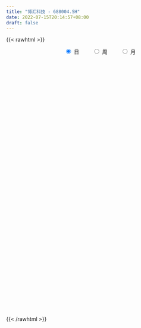 ```yaml
---
title: "博汇科技 - 688004.SH"
date: 2022-07-15T20:14:57+08:00
draft: false
---
```

{{< rawhtml >}}
    <div style="text-align: center">
        <label style="padding: 1rem;"><input style="margin-right: .5rem" type="radio" name="period" value="D" checked onclick="period_change(this)">日</label>
        <label style="padding: 1rem;"><input style="margin-right: .5rem" type="radio" name="period" value="W" onclick="period_change(this)">周</label>
        <label style="padding: 1rem;"><input style="margin-right: .5rem" type="radio" name="period" value="M" onclick="period_change(this)">月</label>
    </div>
    <div id="chart" style="height: 700px;"></div> 
    <script type="text/javascript">
        const D_v = [25879.39,20864.46,15938.75,21494.15,19351.92,20058.2,23127.3,28376.28,20763.14,31962.02,21957.42,22202.31,22298.68,24193.48,18827.13,10727.08,14365.06,12892.06,9253.68,9829.02,12550.63,7298.72,4879.71,8007.12,8020.87,10031.6,10324.77,9490.71,6577.74,23008.67,16195.23,7919.1,9142.93,7410.07,8321.86,5344.07,5330.52,4959.32,5574.92,2788.27,2969.23,3263.61,10385.22,6930.81,4480.41,4386.1,3038.68,2630.17,3626.22,3124.42,2118.63,5079.04,6145.68,5237.84,3185.06,3522.01,4040.32,2938.24,2310.38,10984.5,5586.03,1974.09,2597.22,2655.91,3042.37,1383.38,1526.22,1550.09,1892.91,2088.57,3383.38,2912.85,1498.62,1782.44,1334.69,4883.75,2478.44,2299.22,2530.63,2520.8,1535.78,1532.88,1852.48,1620.53,3748.6,3929.69,2331.8,1742.1,1783.71,1638.43,3849.56,2960.07,2291.37,1527.4,1316.52,1458.28,1967.34,2332.86,1893.58,1864.12,2629.99,1551.24,1563.27,1391.71,1148.48,975.91,1795.66,1422.83,1325.97,993.67,2696.06,3401.59,2318.85,2700.96,3815.03,4829.29,1717.12,3101.89,3701.49,2211.2,1423.51,2260.31,1639.27,4828.54,2184.23,2574.29,1648.86,1895.82,2896.19,2356.84,2089.64,2373.3,3800.24,3477.06,3170.74,1859.84,6038.93,4002.89,6774.51,3282.41,4141.49,3205.05,2461.99,2219.12,2925.31,2045.88,1825.7,2241.17,2201.8,2300.32,2144.71,2689.04,2045.93,2120.35,2769.93,2011.33,1752.68,2570.12,2455.22,3367.49,2540.25,2919.9,2709.92,2729.58,3404.15,3547.14,2219.52,2596.93,2567.22,5463.3,2937.8,2234.95,1302.57,1484.23,3456.02,2140.97,1637.75,2061.04,2082.28,1810.67,1621.05,3066.51,1584.01,1899.35,1475.22,2946.76,1610.22,1501.13,2330.0,2047.86,1628.96,1736.71,1296.93,2037.58,2233.81,1205.6,1172.9,2620.21,5275.86,4439.3,2534.69,2883.14,2586.49,6503.69,13758.63,7435.26,2807.0,3191.46,1667.73,1798.64,1846.47,2048.35,1831.4,1580.36,2101.92,2803.04,2278.83,1450.72,1534.15,1323.46,1723.75,1940.91,5975.27,5272.45,3855.85,3014.32,6695.88,11363.71,34047.35,21280.9,12100.05,9210.45,7339.91,10685.18,10670.75,12066.94,5408.91,8551.26,6924.68,6287.71,5132.68,5413.22,4954.19,4359.13,6435.22,7821.27,5447.65,6943.46,8242.63,5205.98,3937.76,3672.03,3448.61,2930.02,5688.23,4391.43,4378.67,4923.55,3666.84,2767.36,2772.91,2528.46,3249.45,3223.9,3497.6,6600.72,3636.78,2129.85,3668.66,5336.22,25331.52,21865.05,9568.15,5222.13,5106.52,5597.91,4944.0,7128.23,4117.82,3558.97,4921.2,2789.15,2807.33,3718.06,8291.96,6286.38,10315.54,8485.25,5131.51,11983.74,7367.54,5942.17,5857.23,8619.8,9947.28,7570.84,12477.13,6344.71,8441.94,4979.45,6433.56,4561.67,5436.08,4180.95,3518.99,3100.06,5923.33,3653.96,2159.99,3498.09,3341.52,2999.4,2126.81,2092.97,3768.61,3107.08,1810.26,3295.18,2189.57,3112.58,3521.62,2327.72,1165.08,1667.59,5622.04,4253.59,2759.89,2335.26,2631.2,1530.27,2748.95,2643.57,2655.5,3122.33,3085.88,4257.88,2796.07,6179.75,5010.46,4156.27,6182.11,3998.72,3962.56,3815.96,6631.42,4206.01,5197.88,3891.42,9452.17,7691.0,6802.59,5130.39,4920.8,4261.92,2239.93,3324.64,3229.18,3122.36,5427.65,5038.12,4113.77,4816.53,4540.82,3721.98,8432.74,19505.18,12568.75,5997.06,4797.93,3161.95,6310.7,6306.86,15063.95,12691.54,7738.37,14180.26,10207.06,9032.28,4163.45,6096.7,8041.56,19254.83,15005.2,13033.93,9828.49,8653.73,8691.37,10832.65,3901.52,7675.08,4507.04,5603.82,4304.06,5649.27,4225.4,4467.57,3384.32,3436.92,2538.5,6843.69,8582.33,8653.19,4018.75,5576.24,8468.18,5404.69,4695.87,2840.46,3062.78,3183.92,3092.08,3322.97,5884.44,5170.7,3129.17,3891.09,3111.07,4459.63,5031.03,4565.94,2863.62,2871.3,2500.56,2994.62,4466.58,4269.55,1930.2,3819.1,3663.38,3329.57,2206.96,2711.56,3848.51,3725.66,4235.64,5167.77,3821.74,2223.27,3253.49,1937.27,1240.02,2223.92,2411.02,2807.27,3745.81,4883.22,7477.13,3781.24,5131.46,4750.03,3816.73,2795.2,2682.48,3212.45,2083.97,2291.09,2738.98,1852.86,1815.79,2125.03,2948.86,2025.23,1958.58,2054.3,2182.53,1601.65,1809.35,3473.07,8019.04,10871.36,11554.86,5801.07,5399.68,7091.24,3547.95,4306.32,4490.3,2753.3,4531.04,3950.85,4672.14,3164.97,4373.01,2958.17,4108.91,2897.99,5509.12,3701.62,3772.88,3404.15,4185.19,4591.36,2498.37,1757.41,2829.88,2412.83,2945.2,1603.52,2154.34,2482.43]
const D_histogram = [0.0,-0.2508034188,-0.3700322692,-0.5311635649,-0.459374038,-0.4153419102,-0.1558583449,0.0543873438,0.1339197466,0.4627300555,0.5446709787,0.624609866,0.4411327666,-0.2491946024,-1.2810766155,-1.8158946154,-2.2233295674,-2.1530786581,-2.0617202398,-1.9776437779,-2.2407323369,-2.3591795545,-2.1947781468,-1.7699165276,-1.3691582534,-0.8310021487,-0.2917570067,-0.0806517986,0.098970219,0.8650579825,0.9610443296,1.0892890931,0.827134189,0.661440869,0.6559217738,0.7195968193,0.8057089378,0.7916818141,0.6046920702,0.4587538397,0.3898229975,0.3763511141,0.6342518025,0.5424806723,0.4782616908,0.3735996683,0.3043833223,0.328603224,0.2849241106,0.2124528978,0.1463100216,-0.0946128691,-0.3996922604,-0.7797722656,-1.0237008325,-0.9821007308,-0.8329549144,-0.608281639,-0.4845067168,-0.0809126803,0.1937434787,0.3516845347,0.3635720702,0.4356266631,0.3421497654,0.2760384722,0.1705654981,0.1489463147,0.1525991252,0.2953589091,0.5465074878,0.7178019213,0.7665266367,0.7079604858,0.6569933611,0.7530005561,0.7473935558,0.6045732536,0.4227025483,0.1949320431,0.0692272808,0.0024400375,0.0188345249,0.0124348657,-0.1808904529,-0.4572178991,-0.4739278774,-0.4433830157,-0.3257363142,-0.2597525913,-0.0241624689,0.1024985357,0.0742394058,0.0663396686,0.0995434922,0.1335683933,0.1258147309,0.1781486229,0.2037298068,0.237540981,0.2059118118,0.1912523626,0.139698527,0.0616605511,0.0424489554,0.0667625387,0.1175683141,0.1660931817,0.1892062776,0.2158087303,0.1284782099,0.0174179028,-0.1257078679,-0.3060311358,-0.5180258463,-0.5825008817,-0.6142617578,-0.7169031907,-0.630403876,-0.5643840479,-0.4304119254,-0.3792296967,-0.3447430405,-0.4812871134,-0.5227694194,-0.5785221565,-0.5177245424,-0.3705662993,-0.1767867463,0.0473078317,0.2032432045,0.2293243593,0.1032024351,0.0463266764,-0.0631883728,-0.0894071722,-0.2201070923,-0.1492026888,0.0938261375,0.2601158801,0.4736579808,0.5443608156,0.5780235956,0.490938153,0.3431034587,0.2873281383,0.2213233753,0.1876005256,0.1473718096,0.2031175106,0.2071428606,0.1289281595,0.0304148736,-0.0278630166,-0.1152395088,-0.1279429909,-0.0877799182,0.0219041387,0.217226106,0.3680598545,0.4044058624,0.4548726845,0.4543483142,0.5114766716,0.6261071857,0.6448983472,0.662429299,0.6614253247,0.6652180714,0.6849803841,0.5194255847,0.352426065,0.2709678896,0.2116782379,0.0227665414,-0.0282166306,-0.0263880104,-0.0731803073,-0.0603973315,0.0038718868,0.030025214,-0.0227580327,-0.0303009036,-0.0013653921,-0.0168118662,-0.1090058396,-0.1523248159,-0.1477137969,-0.0855246376,-0.0132861049,0.0429874763,0.0906738404,0.0926190195,0.042607084,-0.0100043707,-0.0174301843,-0.0337579348,0.0409941177,0.188604642,0.2256566091,0.2452009863,0.2719720099,0.2827421724,0.377362608,0.0924165307,-0.1783060659,-0.3534015786,-0.4719773275,-0.5095453165,-0.5232027802,-0.5078398019,-0.447131837,-0.3901601229,-0.330607573,-0.2303242453,-0.1602978483,-0.0768035659,-0.0362948024,-0.0139203397,0.0131774848,0.0494433938,0.1111398758,0.2197497449,0.3445497104,0.381548713,0.4066553154,0.4846063232,0.9797760931,1.2149492336,1.1176254976,0.9714451904,0.7988150707,0.5893940206,0.5197103706,0.3058689965,0.1028062172,-0.09776824,-0.1845757015,-0.2467972461,-0.2400067793,-0.2108296934,-0.2190860503,-0.2715708162,-0.2737401226,-0.2500168122,-0.2330744699,-0.1811722772,-0.1792270514,-0.3059283877,-0.2953254401,-0.2840612144,-0.2608383894,-0.2466974373,-0.2269406665,-0.1671682031,-0.0767707438,-0.0866137332,-0.1496376252,-0.2027824539,-0.2554216281,-0.2839806255,-0.2550971472,-0.1822080667,-0.1566185878,-0.16166006,-0.0991138347,-0.1261695068,-0.092170072,-0.0138165916,0.1086828695,0.4206614742,0.5150004097,0.4629787639,0.3789670538,0.3665132573,0.3425685214,0.2901979211,0.2859121372,0.2341186278,0.1553678707,0.0322243077,-0.02365531,-0.0611953915,-0.0851332173,0.0087553354,0.055405283,0.1592199702,0.1890365849,0.1577152196,0.1978462342,0.2138371802,0.1808249404,0.1260749923,0.1241006658,0.1862963788,0.1810048282,0.2494265615,0.2354506347,0.1508801534,0.0618897026,-0.0668286136,-0.1503681562,-0.2500081196,-0.2760888544,-0.3185234726,-0.3286909644,-0.4054202726,-0.4742505612,-0.5021701317,-0.5650190064,-0.5456229024,-0.4610487204,-0.3664464724,-0.318184252,-0.2082362296,-0.1363895696,-0.1123012191,-0.0674613379,-0.0520167502,-0.0435622809,-0.0819526506,-0.0945365235,-0.0881557191,-0.0808707927,-0.2097865477,-0.3357856954,-0.3549453372,-0.2963922015,-0.2853360825,-0.238247221,-0.1602883707,-0.0756366846,0.0070302215,0.0770836038,0.1545283697,0.2424047539,0.3003897042,0.3844163917,0.4258777173,0.462404655,0.4507504396,0.4537913341,0.450171085,0.419841503,0.4040365302,0.3595905214,0.2827488037,0.2062165807,0.2214886552,0.2910819503,0.2468213601,0.1738003228,0.041512187,-0.082154495,-0.1337587542,-0.1454819354,-0.1523221273,-0.1445470062,-0.0989714741,-0.0516504212,0.023119713,0.0364554644,0.0360302289,0.037130871,0.0754216457,0.1865356159,0.1609070717,0.1271289161,0.1139744084,0.0899255018,0.1073289932,0.1170100917,0.2174414276,0.2592265028,0.2684919086,0.2435134277,0.2482418932,0.1667536378,0.1289300616,0.0952746881,0.0102576158,0.0921252566,0.0883819918,0.144569699,0.0716728031,-0.0216760815,-0.125453676,-0.3672496338,-0.4925019865,-0.6429559402,-0.6473290812,-0.5680096073,-0.4499456756,-0.2917012286,-0.209714968,-0.1940237965,-0.1653822492,-0.1310245082,-0.0965009558,-0.1381299792,-0.181596862,-0.118862209,-0.1061756757,-0.0525292505,-0.1182158584,-0.0960792784,-0.0651488189,-0.0263504047,0.0237019683,0.0570704259,0.0417263555,-0.0040787018,-0.0710328789,-0.1724600567,-0.2112884652,-0.2007060398,-0.2358323561,-0.3163744361,-0.2979090922,-0.2425656907,-0.1753906464,-0.0917960775,-0.0135701918,0.0521154933,0.0929773801,0.1267752322,0.133663146,0.0955771152,0.1127675901,0.11685924,0.1122599632,0.1455946319,0.08001088,0.0329019995,-0.0532013156,-0.0640223331,-0.1067167693,-0.1024516643,-0.1319227916,-0.1277248709,-0.1074582074,-0.097720936,-0.1369906597,-0.17525008,-0.3457646566,-0.5313734054,-0.6178608384,-0.6662732091,-0.5846561783,-0.4723484356,-0.3475296589,-0.2155149115,-0.0822282151,0.0105944818,0.0910340074,0.1688603929,0.2399460816,0.2540320926,0.2865957749,0.3162552957,0.3552206429,0.3812120383,0.3036664515,0.2769179291,0.2776736591,0.2809561447,0.2524629139,0.2726182516,0.3534964731,0.4699418684,0.5676813647,0.5624013465,0.5055855394,0.3723454269,0.2968956123,0.2526498594,0.1914152049,0.1440039894,0.1450666194,0.1154985951,0.0948220489,0.0639936964,0.0161472509,0.0092451824,0.014945293,0.0128950934,0.0430794788,0.0215879453,0.0032459038,-0.037056864,-0.0193657383,-0.0657639787,-0.0986958994,-0.1033671523,-0.080272047,-0.0759009689,-0.1145925489,-0.1179969087,-0.0924547551,-0.0913792079]
const D_fast = [0.0,-0.3135042735,-0.5252411912,-0.8191633781,-0.8622173607,-0.9220207105,-0.7015017314,-0.4776592067,-0.3646468674,0.0798459554,0.2979546234,0.5340459772,0.4608520695,-0.2917739502,-1.6439251172,-2.6327167709,-3.5959841147,-4.06400287,-4.4880745116,-4.8984089942,-5.7216806374,-6.4299227437,-6.8142158727,-6.8318333854,-6.7733646745,-6.4429591069,-5.9766532166,-5.7857109582,-5.5813463858,-4.5989941268,-4.2627466972,-3.8621796605,-3.9175510173,-3.9178841201,-3.7594227718,-3.5158485215,-3.2283091685,-3.0444158387,-3.0802325651,-3.1114823357,-3.0829574285,-3.0023415334,-2.5858778944,-2.5420288565,-2.4866824153,-2.4979445207,-2.4910650362,-2.3846943285,-2.3571424142,-2.3765004025,-2.4060657734,-2.6706418814,-3.0756443377,-3.6506674093,-4.1505211844,-4.3544462653,-4.4135391776,-4.3409363119,-4.3382880689,-3.9549222025,-3.6318301738,-3.3859679841,-3.2831874311,-3.1022261724,-3.1101656288,-3.1072673039,-3.1700989035,-3.1544815082,-3.1126789164,-2.8960794052,-2.5083039546,-2.1575590407,-1.9172026662,-1.7987786956,-1.68549748,-1.4012401461,-1.2199987574,-1.2116757462,-1.2878708145,-1.4669083088,-1.575306251,-1.6414834848,-1.6203803663,-1.6236713091,-1.8622192408,-2.2528511618,-2.3880431094,-2.4683440016,-2.4321313787,-2.4310858037,-2.2015362984,-2.0492506599,-2.0589499384,-2.0502647584,-1.9921750618,-1.9247580623,-1.9010580421,-1.8041869944,-1.7276733588,-1.6344769393,-1.6146281556,-1.5814745141,-1.5981037179,-1.660726556,-1.6693259129,-1.6283216949,-1.5481238409,-1.458075678,-1.3876610127,-1.3071063773,-1.3623173453,-1.4690231767,-1.6435759144,-1.9004069663,-2.2419081383,-2.4520083941,-2.6373347096,-2.9192019402,-2.9903035945,-3.0653797784,-3.0390106372,-3.0826358328,-3.1343349366,-3.3912007879,-3.5633754487,-3.7637587249,-3.8323922464,-3.7778755781,-3.6282927118,-3.3923711759,-3.1856250019,-3.1022127573,-3.2025340727,-3.2478281622,-3.3731403047,-3.4217108971,-3.6074375903,-3.5738338589,-3.3073484984,-3.0760297857,-2.7440731898,-2.5372801511,-2.3591114722,-2.3234623766,-2.3855212062,-2.369464492,-2.3801384112,-2.3669611295,-2.3703468931,-2.2638218145,-2.2080107493,-2.2539934106,-2.344902978,-2.4101466223,-2.5263329918,-2.5710222216,-2.5528041284,-2.4376440369,-2.188015543,-1.9451668309,-1.8077193575,-1.6435343643,-1.530471656,-1.3454741307,-1.0743168202,-0.8943010718,-0.7111627953,-0.5468104384,-0.3767131738,-0.1857057651,-0.2214041683,-0.3002971718,-0.3140133749,-0.320383467,-0.5036035282,-0.5616408578,-0.5664092402,-0.631496614,-0.6338129711,-0.5685757811,-0.5349161504,-0.5933889053,-0.608507002,-0.5799128385,-0.5995622792,-0.7190077124,-0.8004078928,-0.832725323,-0.7919173231,-0.7230003166,-0.6559798663,-0.5856250422,-0.5605251082,-0.5998852727,-0.6549978201,-0.6667811798,-0.6915484139,-0.606547832,-0.4117861472,-0.3183200279,-0.2374754041,-0.142711378,-0.0612556724,0.1277054152,-0.1341365294,-0.4494356424,-0.7128815499,-0.9494516306,-1.1144059488,-1.2588641075,-1.3704610796,-1.421536074,-1.4621043906,-1.485203734,-1.4425014676,-1.4125495327,-1.3482561418,-1.3168210789,-1.2979267011,-1.2675345054,-1.218907748,-1.129426297,-0.9658789916,-0.7549415986,-0.6225554178,-0.4957849864,-0.2966823979,0.4434313953,0.9823418442,1.1644244826,1.261105473,1.288179121,1.2261065761,1.2863505186,1.1489763936,0.9716151687,0.7465986516,0.6136472646,0.4897264085,0.4365151805,0.412984843,0.3499569736,0.2295795036,0.1589751666,0.1201942739,0.0788679987,0.0854771222,0.042615585,-0.1605678482,-0.2237962605,-0.2835473385,-0.3255341108,-0.373067518,-0.4100459138,-0.3920655012,-0.3208607278,-0.3523571506,-0.4527904488,-0.556630891,-0.6731254723,-0.7726796261,-0.8075704346,-0.7802333707,-0.7937985387,-0.839255026,-0.8014872594,-0.8600853082,-0.8491283913,-0.7742290589,-0.6245588803,-0.2074149071,0.0156741308,0.079397176,0.0901272294,0.1693017472,0.2309991416,0.2511780216,0.318370272,0.3251064196,0.2851976301,0.170110144,0.1083166988,0.0554777695,0.0102566394,0.1063340259,0.1668352942,0.3104549741,0.3875307349,0.3956381745,0.4852307476,0.5546809888,0.5668749841,0.543643784,0.572694624,0.6814644317,0.7214240881,0.8522024618,0.8970891937,0.8502387507,0.7767207256,0.631295256,0.5101636744,0.3480216811,0.2529187327,0.1308532463,0.0385130133,-0.139571363,-0.3269642919,-0.4804263953,-0.6845300216,-0.8015396432,-0.8322276413,-0.8292370115,-0.8605208541,-0.8026318891,-0.7648826215,-0.7688695757,-0.740895029,-0.7384546288,-0.7408907298,-0.7997692621,-0.8359872659,-0.8516453912,-0.864578163,-1.045940555,-1.2558861264,-1.3637821026,-1.3793270173,-1.4396049189,-1.4520778626,-1.4141911051,-1.3484485901,-1.2640241286,-1.1746998453,-1.058622987,-0.9101454144,-0.7770630379,-0.5969322526,-0.4490014976,-0.2968733962,-0.1958400016,-0.0793512737,0.0295712485,0.1042020422,0.189406202,0.2348578235,0.2287033068,0.2037252289,0.2743694673,0.4167332499,0.4341779997,0.4046070431,0.2826969541,0.1384916484,0.0534477006,0.0053540356,-0.0395666882,-0.0679283186,-0.047095655,-0.0126872074,0.067862855,0.0903124725,0.0988947942,0.1092781541,0.1664243402,0.3241722144,0.3387704381,0.3367745116,0.352113606,0.3505460748,0.3947818145,0.433715436,0.5885071288,0.6950988296,0.7714872126,0.8073870885,0.8741760274,0.8343761814,0.8287851206,0.8189484191,0.7364957508,0.8413947058,0.8597469389,0.9520770709,0.8970983758,0.7983304708,0.6631894572,0.329581091,0.0812032417,-0.2299896971,-0.3961951084,-0.4588780363,-0.4533005235,-0.3679813836,-0.338423865,-0.3712386427,-0.3839426577,-0.3823410437,-0.3719427303,-0.4481042485,-0.5369703468,-0.5039512461,-0.5178086316,-0.4772945191,-0.5725350916,-0.5744183312,-0.5597750764,-0.5275642633,-0.4715863982,-0.4239503342,-0.4288628158,-0.4756875485,-0.5603999453,-0.7049421372,-0.7965926621,-0.8361867467,-0.930271152,-1.089906841,-1.1459187702,-1.1512167913,-1.1278894086,-1.0672438591,-0.9924105213,-0.913695963,-0.8495897311,-0.784098071,-0.7437943707,-0.7579861226,-0.7126037502,-0.6792972904,-0.6558315763,-0.5860982497,-0.6316792815,-0.6705626622,-0.7699663062,-0.796792907,-0.8661665354,-0.8875143465,-0.9499661717,-0.9776994687,-0.9842973571,-0.9989903196,-1.0725077083,-1.1545796486,-1.4115353894,-1.7299874895,-1.9709401322,-2.1859208051,-2.2504678189,-2.256247185,-2.2183108231,-2.1401748036,-2.027445161,-1.9319738437,-1.8287758162,-1.7087343324,-1.5776621234,-1.5000680893,-1.3958554632,-1.2871321184,-1.1593616105,-1.0380672056,-1.0396961795,-0.9972152196,-0.9270410748,-0.853519553,-0.8188970554,-0.7305871548,-0.561334815,-0.3274039526,-0.0877441151,0.0475762033,0.117156781,0.0770030253,0.0757771138,0.0946938257,0.0813129724,0.0699027543,0.1072320392,0.1065386636,0.1095676297,0.0947377013,0.0509280685,0.0463372956,0.0557737294,0.0569473032,0.0979015583,0.0818070111,0.0642764456,0.0147094617,0.0275591529,-0.0352800822,-0.0928859778,-0.1233990187,-0.1203719252,-0.1349760892,-0.2023158065,-0.2352193935,-0.2327909286,-0.2545601835]
const D_slow = [0.0,-0.0627008547,-0.155208922,-0.2879998132,-0.4028433227,-0.5066788003,-0.5456433865,-0.5320465506,-0.4985666139,-0.3828841,-0.2467163554,-0.0905638889,0.0197193028,-0.0425793478,-0.3628485017,-0.8168221555,-1.3726545474,-1.9109242119,-2.4263542718,-2.9207652163,-3.4809483005,-4.0707431892,-4.6194377259,-5.0619168578,-5.4042064211,-5.6119569583,-5.6848962099,-5.7050591596,-5.6803166048,-5.4640521092,-5.2237910268,-4.9514687536,-4.7446852063,-4.5793249891,-4.4153445456,-4.2354453408,-4.0340181063,-3.8360976528,-3.6849246353,-3.5702361754,-3.472780426,-3.3786926475,-3.2201296968,-3.0845095288,-2.9649441061,-2.871544189,-2.7954483584,-2.7132975525,-2.6420665248,-2.5889533003,-2.5523757949,-2.5760290122,-2.6759520773,-2.8708951437,-3.1268203518,-3.3723455345,-3.5805842632,-3.7326546729,-3.8537813521,-3.8740095222,-3.8255736525,-3.7376525188,-3.6467595013,-3.5378528355,-3.4523153942,-3.3833057761,-3.3406644016,-3.3034278229,-3.2652780416,-3.1914383143,-3.0548114424,-2.8753609621,-2.6837293029,-2.5067391814,-2.3424908411,-2.1542407021,-1.9673923132,-1.8162489998,-1.7105733627,-1.6618403519,-1.6445335317,-1.6439235224,-1.6392148911,-1.6361061747,-1.6813287879,-1.7956332627,-1.9141152321,-2.024960986,-2.1063950645,-2.1713332123,-2.1773738296,-2.1517491956,-2.1331893442,-2.116604427,-2.091718554,-2.0583264557,-2.0268727729,-1.9823356172,-1.9314031655,-1.8720179203,-1.8205399673,-1.7727268767,-1.7378022449,-1.7223871072,-1.7117748683,-1.6950842336,-1.6656921551,-1.6241688597,-1.5768672903,-1.5229151077,-1.4907955552,-1.4864410795,-1.5178680465,-1.5943758305,-1.723882292,-1.8695075124,-2.0230729519,-2.2022987495,-2.3598997185,-2.5009957305,-2.6085987119,-2.703406136,-2.7895918961,-2.9099136745,-3.0406060293,-3.1852365685,-3.3146677041,-3.4073092789,-3.4515059654,-3.4396790075,-3.3888682064,-3.3315371166,-3.3057365078,-3.2941548387,-3.3099519319,-3.3323037249,-3.387330498,-3.4246311702,-3.4011746358,-3.3361456658,-3.2177311706,-3.0816409667,-2.9371350678,-2.8144005296,-2.7286246649,-2.6567926303,-2.6014617865,-2.5545616551,-2.5177187027,-2.4669393251,-2.4151536099,-2.38292157,-2.3753178516,-2.3822836058,-2.411093483,-2.4430792307,-2.4650242103,-2.4595481756,-2.4052416491,-2.3132266854,-2.2121252198,-2.0984070487,-1.9848199702,-1.8569508023,-1.7004240059,-1.5391994191,-1.3735920943,-1.2082357631,-1.0419312453,-0.8706861492,-0.7408297531,-0.6527232368,-0.5849812644,-0.5320617049,-0.5263700696,-0.5334242272,-0.5400212298,-0.5583163067,-0.5734156395,-0.5724476678,-0.5649413644,-0.5706308725,-0.5782060984,-0.5785474464,-0.582750413,-0.6100018729,-0.6480830769,-0.6850115261,-0.7063926855,-0.7097142117,-0.6989673426,-0.6762988825,-0.6531441277,-0.6424923567,-0.6449934493,-0.6493509954,-0.6577904791,-0.6475419497,-0.6003907892,-0.5439766369,-0.4826763904,-0.4146833879,-0.3439978448,-0.2496571928,-0.2265530601,-0.2711295766,-0.3594799712,-0.4774743031,-0.6048606323,-0.7356613273,-0.8626212778,-0.974404237,-1.0719442677,-1.154596161,-1.2121772223,-1.2522516844,-1.2714525759,-1.2805262765,-1.2840063614,-1.2807119902,-1.2683511417,-1.2405661728,-1.1856287366,-1.099491309,-1.0041041307,-0.9024403019,-0.7812887211,-0.5363446978,-0.2326073894,0.046798985,0.2896602826,0.4893640503,0.6367125554,0.7666401481,0.8431073972,0.8688089515,0.8443668915,0.7982229661,0.7365236546,0.6765219598,0.6238145364,0.5690430239,0.5011503198,0.4327152892,0.3702110861,0.3119424686,0.2666493993,0.2218426365,0.1453605396,0.0715291795,0.0005138759,-0.0646957214,-0.1263700807,-0.1831052473,-0.2248972981,-0.244089984,-0.2657434174,-0.3031528237,-0.3538484371,-0.4177038442,-0.4886990005,-0.5524732873,-0.598025304,-0.637179951,-0.677594966,-0.7023734247,-0.7339158014,-0.7569583194,-0.7604124673,-0.7332417499,-0.6280763813,-0.4993262789,-0.3835815879,-0.2888398245,-0.1972115101,-0.1115693798,-0.0390198995,0.0324581348,0.0909877918,0.1298297594,0.1378858363,0.1319720088,0.116673161,0.0953898566,0.0975786905,0.1114300112,0.1512350038,0.19849415,0.2379229549,0.2873845135,0.3408438085,0.3860500436,0.4175687917,0.4485939582,0.4951680529,0.5404192599,0.6027759003,0.661638559,0.6993585973,0.714831023,0.6981238696,0.6605318305,0.5980298006,0.5290075871,0.4493767189,0.3672039778,0.2658489096,0.1472862693,0.0217437364,-0.1195110152,-0.2559167408,-0.3711789209,-0.462790539,-0.542336602,-0.5943956594,-0.6284930518,-0.6565683566,-0.6734336911,-0.6864378786,-0.6973284489,-0.7178166115,-0.7414507424,-0.7634896722,-0.7837073703,-0.8361540073,-0.9201004311,-1.0088367654,-1.0829348158,-1.1542688364,-1.2138306416,-1.2539027343,-1.2728119055,-1.2710543501,-1.2517834491,-1.2131513567,-1.1525501683,-1.0774527422,-0.9813486443,-0.8748792149,-0.7592780512,-0.6465904413,-0.5331426078,-0.4205998365,-0.3156394608,-0.2146303282,-0.1247326979,-0.0540454969,-0.0024913518,0.052880812,0.1256512996,0.1873566396,0.2308067203,0.2411847671,0.2206461433,0.1872064548,0.1508359709,0.1127554391,0.0766186876,0.0518758191,0.0389632138,0.044743142,0.0538570081,0.0628645653,0.0721472831,0.0910026945,0.1376365985,0.1778633664,0.2096455954,0.2381391976,0.260620573,0.2874528213,0.3167053442,0.3710657011,0.4358723268,0.502995304,0.5638736609,0.6259341342,0.6676225436,0.699855059,0.7236737311,0.726238135,0.7492694492,0.7713649471,0.8075073719,0.8254255726,0.8200065523,0.7886431333,0.6968307248,0.5737052282,0.4129662431,0.2511339728,0.109131571,-0.0033548479,-0.076280155,-0.128708897,-0.1772148462,-0.2185604085,-0.2513165355,-0.2754417745,-0.3099742693,-0.3553734848,-0.385089037,-0.4116329559,-0.4247652686,-0.4543192332,-0.4783390528,-0.4946262575,-0.5012138587,-0.4952883666,-0.4810207601,-0.4705891712,-0.4716088467,-0.4893670664,-0.5324820806,-0.5853041969,-0.6354807068,-0.6944387959,-0.7735324049,-0.848009678,-0.9086511006,-0.9524987622,-0.9754477816,-0.9788403295,-0.9658114562,-0.9425671112,-0.9108733031,-0.8774575166,-0.8535632378,-0.8253713403,-0.7961565303,-0.7680915395,-0.7316928816,-0.7116901615,-0.7034646617,-0.7167649906,-0.7327705739,-0.7594497662,-0.7850626822,-0.8180433801,-0.8499745979,-0.8768391497,-0.9012693837,-0.9355170486,-0.9793295686,-1.0657707328,-1.1986140841,-1.3530792937,-1.519647596,-1.6658116406,-1.7838987495,-1.8707811642,-1.9246598921,-1.9452169458,-1.9425683254,-1.9198098236,-1.8775947253,-1.817608205,-1.7541001818,-1.6824512381,-1.6033874142,-1.5145822534,-1.4192792439,-1.343362631,-1.2741331487,-1.2047147339,-1.1344756977,-1.0713599693,-1.0032054064,-0.9148312881,-0.797345821,-0.6554254798,-0.5148251432,-0.3884287584,-0.2953424016,-0.2211184986,-0.1579560337,-0.1101022325,-0.0741012351,-0.0378345803,-0.0089599315,0.0147455807,0.0307440049,0.0347808176,0.0370921132,0.0408284364,0.0440522098,0.0548220795,0.0602190658,0.0610305418,0.0517663258,0.0469248912,0.0304838965,0.0058099217,-0.0200318664,-0.0400998782,-0.0590751204,-0.0877232576,-0.1172224848,-0.1403361736,-0.1631809755]
const D_data = [['2020-06-24', 106.49, 103.5, 102.88, 107.78],['2020-06-29', 101.8, 99.57, 99.36, 104.52],['2020-06-30', 100.8, 99.95, 99.13, 101.95],['2020-07-01', 100.3, 98.27, 96.5, 101.8],['2020-07-02', 98.9, 100.5, 96.62, 100.5],['2020-07-03', 99.49, 100.05, 99.0, 102.34],['2020-07-06', 99.5, 103.27, 99.44, 104.95],['2020-07-07', 105.97, 103.81, 102.61, 107.66],['2020-07-08', 103.42, 102.96, 101.21, 103.69],['2020-07-09', 102.73, 107.37, 102.73, 109.66],['2020-07-10', 107.65, 105.75, 104.75, 109.38],['2020-07-13', 105.53, 106.61, 104.87, 107.38],['2020-07-14', 105.95, 103.45, 101.3, 107.47],['2020-07-15', 103.08, 94.8, 94.8, 104.47],['2020-07-16', 95.79, 85.2, 85.02, 95.79],['2020-07-17', 86.5, 85.85, 83.6, 87.84],['2020-07-20', 85.03, 83.11, 80.98, 87.22],['2020-07-21', 83.19, 86.19, 82.51, 86.58],['2020-07-22', 84.27, 84.89, 84.12, 86.47],['2020-07-23', 84.3, 83.27, 81.1, 86.0],['2020-07-24', 82.0, 76.28, 76.16, 83.68],['2020-07-27', 76.66, 74.67, 74.03, 78.28],['2020-07-28', 75.16, 75.89, 74.96, 75.97],['2020-07-29', 75.6, 78.47, 74.9, 78.72],['2020-07-30', 78.74, 78.4, 77.69, 79.65],['2020-07-31', 78.06, 81.0, 77.61, 81.54],['2020-08-03', 81.36, 82.68, 80.94, 83.76],['2020-08-04', 82.34, 79.64, 79.33, 83.54],['2020-08-05', 80.77, 79.5, 78.18, 80.88],['2020-08-06', 80.0, 89.01, 77.49, 90.99],['2020-08-07', 87.0, 82.92, 82.28, 87.45],['2020-08-10', 83.78, 84.03, 82.02, 85.7],['2020-08-11', 83.9, 78.85, 78.58, 83.9],['2020-08-12', 78.49, 78.83, 75.76, 79.2],['2020-08-13', 78.9, 80.26, 78.9, 83.3],['2020-08-14', 80.02, 81.22, 79.81, 82.5],['2020-08-17', 81.11, 81.93, 80.05, 82.19],['2020-08-18', 82.48, 80.95, 80.5, 82.48],['2020-08-19', 80.97, 78.26, 78.1, 80.97],['2020-08-20', 77.98, 77.78, 77.0, 78.53],['2020-08-21', 77.81, 78.0, 77.1, 79.44],['2020-08-24', 78.0, 78.29, 76.14, 78.68],['2020-08-25', 78.67, 82.29, 78.29, 82.66],['2020-08-26', 81.2, 78.38, 77.1, 81.59],['2020-08-27', 76.5, 78.28, 76.5, 79.35],['2020-08-28', 77.8, 77.24, 76.15, 78.48],['2020-08-31', 78.71, 77.08, 77.0, 78.78],['2020-09-01', 77.18, 77.99, 76.55, 78.99],['2020-09-02', 77.8, 76.95, 76.82, 78.68],['2020-09-03', 76.58, 76.1, 76.0, 77.5],['2020-09-04', 76.1, 75.58, 75.19, 76.1],['2020-09-07', 76.0, 72.21, 71.0, 76.11],['2020-09-08', 72.42, 69.35, 68.03, 72.53],['2020-09-09', 68.98, 65.68, 65.13, 68.98],['2020-09-10', 66.5, 64.54, 63.52, 66.8],['2020-09-11', 63.64, 66.3, 62.76, 66.69],['2020-09-14', 66.3, 66.94, 66.3, 69.26],['2020-09-15', 67.0, 67.8, 66.51, 68.35],['2020-09-16', 67.8, 66.5, 66.2, 67.91],['2020-09-17', 66.57, 70.66, 65.83, 72.82],['2020-09-18', 70.84, 70.38, 69.78, 72.55],['2020-09-21', 70.69, 69.77, 69.31, 70.95],['2020-09-22', 69.03, 68.16, 68.01, 69.61],['2020-09-23', 68.18, 68.95, 68.18, 69.89],['2020-09-24', 68.53, 66.63, 66.3, 68.88],['2020-09-25', 67.98, 66.3, 65.6, 67.98],['2020-09-28', 65.8, 65.04, 64.21, 67.3],['2020-09-29', 65.08, 65.4, 64.97, 66.48],['2020-09-30', 66.09, 65.32, 65.15, 66.46],['2020-10-09', 65.52, 67.18, 65.52, 67.33],['2020-10-12', 67.3, 69.5, 67.3, 69.58],['2020-10-13', 69.49, 69.73, 69.1, 70.49],['2020-10-14', 68.54, 68.99, 68.54, 70.36],['2020-10-15', 69.49, 67.84, 67.7, 69.49],['2020-10-16', 67.62, 67.84, 67.6, 68.23],['2020-10-19', 68.49, 70.05, 68.21, 70.98],['2020-10-20', 69.1, 69.33, 68.23, 69.33],['2020-10-21', 69.34, 67.48, 66.71, 69.84],['2020-10-22', 67.5, 66.27, 65.5, 68.2],['2020-10-23', 65.89, 64.59, 64.27, 66.78],['2020-10-26', 64.3, 64.78, 63.9, 65.34],['2020-10-27', 64.79, 64.79, 64.41, 65.29],['2020-10-28', 64.72, 65.47, 64.38, 65.55],['2020-10-29', 64.63, 64.99, 64.63, 65.39],['2020-10-30', 65.3, 61.8, 61.8, 65.3],['2020-11-02', 61.93, 58.98, 58.3, 62.01],['2020-11-03', 59.16, 60.8, 59.02, 61.95],['2020-11-04', 61.5, 60.78, 59.88, 61.88],['2020-11-05', 62.2, 61.67, 60.81, 62.2],['2020-11-06', 61.67, 60.98, 60.55, 61.93],['2020-11-09', 61.8, 63.5, 61.41, 64.09],['2020-11-10', 64.39, 62.84, 62.39, 64.7],['2020-11-11', 62.38, 60.93, 60.87, 62.83],['2020-11-12', 61.25, 60.84, 60.29, 61.5],['2020-11-13', 60.77, 61.19, 60.31, 61.22],['2020-11-16', 61.48, 61.18, 60.73, 61.97],['2020-11-17', 61.03, 60.54, 59.5, 61.03],['2020-11-18', 60.48, 61.25, 60.1, 61.5],['2020-11-19', 61.25, 61.0, 60.6, 61.36],['2020-11-20', 61.0, 61.17, 60.69, 61.48],['2020-11-23', 60.02, 60.27, 59.81, 61.05],['2020-11-24', 60.27, 60.26, 60.16, 60.9],['2020-11-25', 60.79, 59.5, 59.5, 60.79],['2020-11-26', 59.55, 58.65, 58.48, 59.79],['2020-11-27', 58.35, 58.92, 58.35, 58.95],['2020-11-30', 58.92, 59.28, 58.92, 59.72],['2020-12-01', 59.11, 59.65, 58.0, 59.97],['2020-12-02', 59.25, 59.77, 59.25, 59.91],['2020-12-03', 59.11, 59.56, 59.11, 60.0],['2020-12-04', 59.56, 59.68, 59.41, 59.97],['2020-12-07', 59.3, 58.01, 57.99, 59.3],['2020-12-08', 58.1, 57.02, 56.33, 58.56],['2020-12-09', 57.49, 55.67, 55.38, 57.49],['2020-12-10', 55.39, 53.93, 53.61, 55.4],['2020-12-11', 54.96, 51.9, 51.4, 54.96],['2020-12-14', 52.0, 52.3, 50.18, 52.87],['2020-12-15', 52.39, 51.69, 51.02, 52.39],['2020-12-16', 51.6, 49.6, 49.19, 51.98],['2020-12-17', 49.82, 51.06, 48.85, 51.95],['2020-12-18', 51.0, 50.39, 50.0, 51.8],['2020-12-21', 50.39, 51.02, 50.03, 51.1],['2020-12-22', 50.94, 49.78, 49.3, 50.94],['2020-12-23', 49.1, 49.12, 48.81, 50.08],['2020-12-24', 49.27, 45.96, 45.48, 49.27],['2020-12-25', 45.91, 45.84, 45.1, 46.3],['2020-12-28', 45.79, 44.51, 44.44, 45.79],['2020-12-29', 44.55, 45.08, 44.47, 45.92],['2020-12-30', 45.68, 45.89, 44.51, 46.2],['2020-12-31', 46.1, 46.69, 45.15, 47.75],['2021-01-04', 47.02, 47.66, 46.25, 47.97],['2021-01-05', 47.58, 47.45, 47.02, 48.3],['2021-01-06', 47.33, 46.01, 45.7, 47.79],['2021-01-07', 45.8, 43.49, 42.5, 45.98],['2021-01-08', 43.09, 43.45, 42.14, 44.35],['2021-01-11', 43.75, 41.86, 41.82, 43.78],['2021-01-12', 42.28, 42.0, 41.6, 42.7],['2021-01-13', 42.19, 39.66, 39.55, 42.19],['2021-01-14', 39.65, 41.39, 39.18, 41.81],['2021-01-15', 41.05, 43.89, 41.05, 44.4],['2021-01-18', 43.56, 43.7, 43.2, 43.98],['2021-01-19', 43.26, 45.15, 43.26, 45.49],['2021-01-20', 44.99, 44.09, 43.6, 45.33],['2021-01-21', 43.59, 43.93, 43.11, 44.0],['2021-01-22', 44.48, 42.29, 42.11, 44.48],['2021-01-25', 42.01, 40.83, 40.57, 42.87],['2021-01-26', 40.26, 41.3, 40.22, 42.18],['2021-01-27', 41.8, 40.67, 40.06, 42.48],['2021-01-28', 40.7, 40.6, 40.02, 41.59],['2021-01-29', 40.6, 40.09, 39.72, 41.58],['2021-02-01', 40.0, 41.12, 39.99, 41.2],['2021-02-02', 41.17, 40.45, 40.16, 41.55],['2021-02-03', 40.22, 39.01, 38.8, 40.27],['2021-02-04', 38.0, 38.0, 37.1, 39.14],['2021-02-05', 38.41, 37.74, 37.31, 39.46],['2021-02-08', 37.05, 36.58, 36.0, 37.67],['2021-02-09', 36.03, 36.8, 36.03, 37.75],['2021-02-10', 36.39, 37.1, 36.21, 37.88],['2021-02-18', 37.89, 38.0, 37.47, 38.59],['2021-02-19', 38.09, 39.65, 37.99, 39.66],['2021-02-22', 39.69, 39.93, 39.65, 41.0],['2021-02-23', 40.11, 38.99, 38.96, 40.58],['2021-02-24', 38.9, 39.44, 38.9, 40.25],['2021-02-25', 39.44, 39.01, 38.79, 39.86],['2021-02-26', 38.36, 40.0, 38.36, 40.0],['2021-03-01', 40.0, 41.39, 39.9, 41.55],['2021-03-02', 41.36, 40.83, 40.45, 41.79],['2021-03-03', 40.63, 41.23, 40.38, 41.38],['2021-03-04', 40.97, 41.39, 40.66, 41.76],['2021-03-05', 41.33, 41.83, 40.98, 42.13],['2021-03-08', 42.3, 42.5, 42.29, 44.1],['2021-03-09', 42.5, 40.15, 40.05, 42.56],['2021-03-10', 40.18, 39.48, 39.25, 40.67],['2021-03-11', 40.0, 40.04, 39.42, 40.49],['2021-03-12', 40.98, 40.05, 39.4, 40.98],['2021-03-15', 39.66, 37.77, 37.5, 39.75],['2021-03-16', 38.18, 38.77, 38.0, 39.1],['2021-03-17', 38.77, 39.2, 38.62, 39.67],['2021-03-18', 39.07, 38.35, 38.3, 39.15],['2021-03-19', 38.27, 38.87, 37.98, 39.54],['2021-03-22', 39.36, 39.62, 38.9, 39.85],['2021-03-23', 39.68, 39.32, 39.11, 40.22],['2021-03-24', 39.22, 38.18, 38.18, 39.48],['2021-03-25', 38.47, 38.48, 37.8, 38.67],['2021-03-26', 38.42, 38.9, 38.15, 38.9],['2021-03-29', 38.69, 38.29, 38.25, 39.22],['2021-03-30', 38.35, 36.9, 36.54, 38.35],['2021-03-31', 37.06, 36.95, 36.89, 37.43],['2021-04-01', 37.17, 37.23, 36.96, 37.85],['2021-04-02', 37.35, 37.94, 37.22, 38.15],['2021-04-06', 38.21, 38.29, 37.97, 38.51],['2021-04-07', 38.29, 38.35, 37.82, 38.36],['2021-04-08', 38.21, 38.48, 38.1, 38.94],['2021-04-09', 38.48, 38.02, 37.8, 38.48],['2021-04-12', 38.47, 37.2, 36.98, 38.47],['2021-04-13', 36.85, 36.81, 36.4, 37.2],['2021-04-14', 36.68, 37.11, 36.47, 37.15],['2021-04-15', 37.0, 36.82, 36.61, 37.47],['2021-04-16', 37.19, 38.03, 36.73, 38.28],['2021-04-19', 38.23, 39.55, 38.23, 39.66],['2021-04-20', 39.49, 38.75, 38.65, 39.82],['2021-04-21', 38.25, 38.8, 38.25, 39.38],['2021-04-22', 38.98, 39.16, 38.64, 39.59],['2021-04-23', 38.8, 39.23, 38.69, 39.5],['2021-04-26', 39.32, 40.79, 39.16, 40.8],['2021-04-27', 40.39, 35.67, 35.05, 40.39],['2021-04-28', 35.46, 34.27, 33.78, 35.53],['2021-04-29', 34.37, 34.0, 33.81, 34.53],['2021-04-30', 34.03, 33.52, 33.33, 34.21],['2021-05-06', 33.34, 33.64, 33.33, 33.76],['2021-05-07', 33.78, 33.29, 33.0, 33.78],['2021-05-10', 33.14, 33.13, 32.95, 33.59],['2021-05-11', 32.92, 33.39, 32.9, 33.44],['2021-05-12', 33.1, 33.18, 33.03, 33.4],['2021-05-13', 32.91, 33.08, 32.54, 33.53],['2021-05-14', 33.2, 33.63, 33.2, 33.68],['2021-05-17', 33.9, 33.38, 33.06, 33.9],['2021-05-18', 33.34, 33.69, 33.0, 33.7],['2021-05-19', 33.69, 33.26, 33.25, 33.95],['2021-05-20', 33.48, 33.0, 32.54, 33.48],['2021-05-21', 33.23, 33.01, 32.93, 33.43],['2021-05-24', 32.91, 33.14, 32.91, 33.5],['2021-05-25', 33.38, 33.61, 33.03, 33.8],['2021-05-26', 33.59, 34.62, 33.36, 35.35],['2021-05-27', 34.57, 35.52, 34.56, 35.8],['2021-05-28', 35.13, 35.0, 34.8, 36.63],['2021-05-31', 34.7, 35.2, 34.7, 35.49],['2021-06-01', 35.22, 36.38, 35.21, 36.49],['2021-06-02', 36.44, 43.66, 36.44, 43.66],['2021-06-03', 44.54, 43.21, 43.21, 48.84],['2021-06-04', 42.0, 40.34, 37.5, 42.93],['2021-06-07', 40.34, 39.93, 38.87, 41.4],['2021-06-08', 40.0, 39.5, 39.2, 40.8],['2021-06-09', 39.98, 38.64, 38.64, 39.98],['2021-06-10', 38.48, 40.18, 38.11, 40.46],['2021-06-11', 40.0, 38.05, 37.86, 40.85],['2021-06-15', 37.8, 37.34, 36.56, 38.1],['2021-06-16', 36.9, 36.4, 36.32, 37.49],['2021-06-17', 36.19, 37.05, 36.19, 37.28],['2021-06-18', 37.45, 36.89, 36.61, 37.78],['2021-06-21', 36.61, 37.51, 36.61, 37.75],['2021-06-22', 37.72, 37.8, 37.23, 37.99],['2021-06-23', 37.97, 37.3, 37.15, 37.97],['2021-06-24', 37.29, 36.46, 36.44, 37.3],['2021-06-25', 36.52, 36.79, 36.3, 37.11],['2021-06-28', 36.75, 37.02, 36.2, 37.19],['2021-06-29', 37.35, 36.9, 36.88, 37.88],['2021-06-30', 36.8, 37.4, 36.5, 37.55],['2021-07-01', 37.68, 36.81, 36.78, 37.9],['2021-07-02', 36.75, 34.69, 34.6, 36.75],['2021-07-05', 34.59, 35.87, 34.59, 36.2],['2021-07-06', 35.88, 35.71, 35.26, 36.5],['2021-07-07', 35.87, 35.73, 35.05, 36.15],['2021-07-08', 35.6, 35.5, 35.36, 35.98],['2021-07-09', 35.5, 35.45, 35.2, 35.59],['2021-07-12', 35.43, 35.98, 35.43, 36.48],['2021-07-13', 35.97, 36.64, 35.97, 36.95],['2021-07-14', 36.64, 35.5, 35.42, 36.64],['2021-07-15', 35.06, 34.5, 34.28, 35.48],['2021-07-16', 34.5, 34.12, 33.82, 34.5],['2021-07-19', 34.0, 33.6, 33.18, 34.0],['2021-07-20', 33.69, 33.4, 33.31, 33.7],['2021-07-21', 33.66, 33.83, 33.4, 34.19],['2021-07-22', 34.06, 34.4, 33.54, 34.43],['2021-07-23', 34.44, 33.85, 33.62, 34.45],['2021-07-26', 33.53, 33.3, 32.96, 34.1],['2021-07-27', 33.02, 34.1, 33.02, 34.54],['2021-07-28', 34.11, 32.88, 32.57, 34.12],['2021-07-29', 32.84, 33.47, 32.84, 33.75],['2021-07-30', 33.49, 34.18, 33.22, 34.27],['2021-08-02', 33.82, 35.21, 33.8, 35.48],['2021-08-03', 35.08, 38.88, 35.05, 40.31],['2021-08-04', 37.99, 37.55, 36.0, 37.99],['2021-08-05', 37.0, 36.16, 36.12, 37.37],['2021-08-06', 36.2, 35.68, 35.4, 36.34],['2021-08-09', 35.68, 36.58, 35.4, 36.78],['2021-08-10', 36.58, 36.6, 36.24, 36.8],['2021-08-11', 36.62, 36.28, 36.03, 36.62],['2021-08-12', 36.2, 36.96, 36.01, 37.35],['2021-08-13', 36.84, 36.43, 36.28, 37.24],['2021-08-16', 36.38, 35.91, 35.9, 36.42],['2021-08-17', 35.83, 34.9, 34.7, 35.85],['2021-08-18', 35.0, 35.28, 34.72, 35.5],['2021-08-19', 35.05, 35.24, 35.03, 35.54],['2021-08-20', 35.81, 35.2, 34.58, 35.81],['2021-08-23', 35.05, 36.85, 35.05, 37.5],['2021-08-24', 36.63, 36.68, 36.4, 37.16],['2021-08-25', 36.68, 37.91, 36.4, 37.93],['2021-08-26', 37.66, 37.51, 37.32, 38.69],['2021-08-27', 37.56, 36.91, 36.71, 37.98],['2021-08-30', 36.9, 38.01, 36.9, 38.81],['2021-08-31', 38.03, 38.07, 37.69, 38.89],['2021-09-01', 37.82, 37.62, 37.4, 38.2],['2021-09-02', 37.7, 37.29, 36.7, 37.82],['2021-09-03', 37.29, 37.96, 37.19, 38.67],['2021-09-06', 38.03, 39.12, 38.0, 39.39],['2021-09-07', 39.33, 38.65, 38.5, 39.85],['2021-09-08', 38.85, 40.0, 38.58, 40.3],['2021-09-09', 39.95, 39.4, 39.3, 40.0],['2021-09-10', 39.4, 38.5, 37.9, 39.94],['2021-09-13', 38.2, 38.16, 38.02, 38.49],['2021-09-14', 37.8, 37.17, 37.08, 38.37],['2021-09-15', 37.1, 37.17, 36.67, 37.58],['2021-09-16', 37.3, 36.4, 36.4, 37.5],['2021-09-17', 36.25, 36.85, 36.25, 37.25],['2021-09-22', 36.02, 36.29, 36.01, 36.83],['2021-09-23', 36.12, 36.35, 36.12, 36.73],['2021-09-24', 36.35, 35.03, 35.01, 36.4],['2021-09-27', 34.97, 34.41, 34.22, 35.65],['2021-09-28', 34.36, 34.28, 34.11, 34.57],['2021-09-29', 34.28, 33.16, 33.11, 34.28],['2021-09-30', 33.15, 33.6, 33.11, 33.8],['2021-10-08', 33.6, 34.25, 33.6, 34.35],['2021-10-11', 34.05, 34.47, 34.05, 34.59],['2021-10-12', 34.28, 33.93, 33.56, 34.35],['2021-10-13', 34.2, 34.84, 33.88, 34.86],['2021-10-14', 34.84, 34.63, 34.22, 35.1],['2021-10-15', 34.6, 34.1, 34.07, 34.97],['2021-10-18', 34.33, 34.38, 34.04, 34.38],['2021-10-19', 34.38, 34.03, 33.84, 34.72],['2021-10-20', 34.19, 33.87, 33.81, 34.73],['2021-10-21', 33.87, 33.05, 32.97, 33.94],['2021-10-22', 33.01, 33.06, 32.85, 33.17],['2021-10-25', 32.94, 33.1, 32.85, 33.13],['2021-10-26', 32.86, 32.97, 32.86, 33.22],['2021-10-27', 32.68, 30.7, 30.63, 32.87],['2021-10-28', 30.61, 29.7, 29.3, 30.61],['2021-10-29', 29.81, 30.23, 29.7, 30.47],['2021-11-01', 30.33, 30.9, 29.72, 31.16],['2021-11-02', 31.01, 30.1, 29.69, 31.3],['2021-11-03', 30.2, 30.33, 30.0, 30.54],['2021-11-04', 30.66, 30.72, 30.33, 30.9],['2021-11-05', 30.79, 30.97, 30.71, 31.36],['2021-11-08', 31.35, 31.19, 30.61, 31.65],['2021-11-09', 31.16, 31.3, 31.16, 31.46],['2021-11-10', 31.3, 31.71, 31.3, 31.73],['2021-11-11', 31.87, 32.28, 31.65, 32.68],['2021-11-12', 32.24, 32.36, 32.01, 32.49],['2021-11-15', 32.54, 33.2, 32.54, 33.65],['2021-11-16', 33.3, 33.2, 32.81, 33.66],['2021-11-17', 33.02, 33.59, 33.02, 33.75],['2021-11-18', 33.68, 33.32, 33.31, 34.5],['2021-11-19', 33.05, 33.76, 33.03, 33.95],['2021-11-22', 33.88, 33.97, 33.51, 34.04],['2021-11-23', 33.96, 33.84, 33.55, 34.29],['2021-11-24', 33.8, 34.19, 33.63, 34.4],['2021-11-25', 33.95, 33.95, 33.84, 34.37],['2021-11-26', 33.95, 33.46, 33.39, 34.19],['2021-11-29', 33.4, 33.24, 33.08, 33.49],['2021-11-30', 33.32, 34.4, 33.2, 34.93],['2021-12-01', 34.48, 35.53, 34.4, 35.7],['2021-12-02', 35.07, 34.41, 34.36, 35.71],['2021-12-03', 34.77, 33.93, 33.9, 34.86],['2021-12-06', 33.76, 32.75, 32.6, 34.03],['2021-12-07', 33.02, 32.18, 32.01, 33.06],['2021-12-08', 32.35, 32.55, 32.2, 32.62],['2021-12-09', 32.62, 32.79, 32.39, 32.87],['2021-12-10', 32.88, 32.7, 32.68, 33.15],['2021-12-13', 32.6, 32.78, 32.6, 32.9],['2021-12-14', 32.65, 33.31, 32.61, 33.46],['2021-12-15', 33.55, 33.53, 33.32, 33.9],['2021-12-16', 33.75, 34.2, 33.55, 34.3],['2021-12-17', 34.57, 33.7, 33.55, 34.57],['2021-12-20', 34.1, 33.6, 33.26, 34.1],['2021-12-21', 33.62, 33.66, 33.31, 33.94],['2021-12-22', 33.71, 34.29, 33.53, 34.86],['2021-12-23', 34.4, 35.73, 33.9, 36.82],['2021-12-24', 36.11, 34.41, 34.12, 36.5],['2021-12-27', 34.78, 34.29, 33.68, 34.89],['2021-12-28', 34.38, 34.55, 34.18, 34.78],['2021-12-29', 34.88, 34.43, 34.24, 34.98],['2021-12-30', 34.36, 35.05, 34.36, 35.45],['2021-12-31', 35.57, 35.16, 35.12, 35.78],['2022-01-04', 35.25, 36.78, 35.25, 37.1],['2022-01-05', 37.18, 36.68, 36.38, 37.8],['2022-01-06', 36.79, 36.69, 36.31, 37.47],['2022-01-07', 37.0, 36.5, 36.05, 38.33],['2022-01-10', 36.9, 37.1, 36.02, 37.38],['2022-01-11', 36.95, 36.07, 36.02, 37.54],['2022-01-12', 36.44, 36.51, 36.24, 36.88],['2022-01-13', 36.77, 36.56, 36.41, 37.2],['2022-01-14', 36.5, 35.74, 35.73, 36.95],['2022-01-17', 35.65, 37.97, 35.65, 38.48],['2022-01-18', 38.16, 37.29, 37.2, 38.6],['2022-01-19', 37.05, 38.39, 37.03, 38.52],['2022-01-20', 38.49, 36.93, 36.83, 38.66],['2022-01-21', 37.15, 36.36, 36.05, 37.89],['2022-01-24', 36.31, 35.75, 35.65, 37.31],['2022-01-25', 35.85, 32.99, 32.91, 35.97],['2022-01-26', 33.07, 33.2, 32.81, 33.68],['2022-01-27', 33.26, 31.75, 31.58, 33.6],['2022-01-28', 31.8, 32.69, 31.26, 32.69],['2022-02-07', 32.82, 33.48, 32.66, 33.55],['2022-02-08', 33.47, 34.1, 33.05, 34.18],['2022-02-09', 34.2, 35.05, 34.0, 35.34],['2022-02-10', 35.19, 34.53, 34.35, 35.21],['2022-02-11', 34.31, 33.78, 33.73, 34.57],['2022-02-14', 33.68, 33.89, 33.58, 34.14],['2022-02-15', 34.0, 33.98, 33.61, 34.37],['2022-02-16', 33.97, 34.04, 33.8, 34.22],['2022-02-17', 33.94, 32.93, 32.91, 34.21],['2022-02-18', 32.7, 32.5, 32.34, 32.92],['2022-02-21', 32.56, 33.71, 32.55, 33.98],['2022-02-22', 33.58, 33.14, 32.63, 33.64],['2022-02-23', 33.35, 33.71, 32.68, 33.93],['2022-02-24', 33.44, 32.05, 31.75, 33.65],['2022-02-25', 32.35, 32.88, 32.35, 33.11],['2022-02-28', 33.01, 33.0, 32.07, 33.2],['2022-03-01', 33.02, 33.18, 32.9, 33.3],['2022-03-02', 33.38, 33.49, 33.04, 33.49],['2022-03-03', 33.57, 33.47, 33.11, 33.59],['2022-03-04', 33.1, 32.88, 32.85, 33.54],['2022-03-07', 32.98, 32.28, 32.13, 32.98],['2022-03-08', 32.25, 31.61, 31.5, 32.47],['2022-03-09', 31.51, 30.55, 30.01, 32.16],['2022-03-10', 31.05, 30.72, 30.7, 31.4],['2022-03-11', 30.6, 31.01, 29.8, 31.2],['2022-03-14', 31.01, 30.1, 30.1, 31.01],['2022-03-15', 30.06, 28.89, 28.88, 30.28],['2022-03-16', 29.25, 29.6, 28.5, 29.81],['2022-03-17', 29.65, 29.92, 29.64, 30.44],['2022-03-18', 29.65, 30.1, 29.1, 30.35],['2022-03-21', 30.1, 30.47, 29.76, 30.49],['2022-03-22', 30.4, 30.66, 30.1, 30.76],['2022-03-23', 30.5, 30.77, 30.44, 30.79],['2022-03-24', 30.8, 30.67, 29.98, 30.8],['2022-03-25', 30.4, 30.74, 30.4, 31.27],['2022-03-28', 30.74, 30.49, 30.38, 31.1],['2022-03-29', 31.0, 29.81, 29.8, 31.0],['2022-03-30', 30.0, 30.41, 29.8, 30.47],['2022-03-31', 30.41, 30.28, 30.0, 30.7],['2022-04-01', 30.28, 30.15, 29.82, 30.45],['2022-04-06', 30.1, 30.7, 29.86, 30.75],['2022-04-07', 30.12, 29.36, 29.29, 30.6],['2022-04-08', 29.6, 29.23, 28.83, 29.99],['2022-04-11', 29.01, 28.27, 27.67, 29.45],['2022-04-12', 28.26, 28.8, 27.99, 28.9],['2022-04-13', 28.8, 28.08, 28.0, 28.8],['2022-04-14', 28.04, 28.37, 28.04, 28.53],['2022-04-15', 28.5, 27.67, 27.46, 28.5],['2022-04-18', 27.5, 27.8, 26.71, 28.08],['2022-04-19', 28.07, 27.85, 27.55, 28.36],['2022-04-20', 27.85, 27.59, 27.54, 28.21],['2022-04-21', 27.7, 26.67, 26.66, 27.97],['2022-04-22', 26.67, 26.21, 26.08, 26.73],['2022-04-25', 26.0, 23.63, 23.55, 26.1],['2022-04-26', 22.9, 21.96, 21.79, 23.52],['2022-04-27', 21.97, 21.82, 20.3, 21.97],['2022-04-28', 21.96, 21.21, 20.68, 21.96],['2022-04-29', 21.23, 22.2, 21.04, 22.28],['2022-05-05', 22.22, 22.44, 21.81, 22.66],['2022-05-06', 22.11, 22.65, 21.63, 22.81],['2022-05-09', 22.73, 22.94, 22.46, 23.12],['2022-05-10', 22.64, 23.28, 22.31, 23.28],['2022-05-11', 23.5, 23.08, 23.03, 23.88],['2022-05-12', 23.35, 23.16, 22.9, 23.44],['2022-05-13', 23.28, 23.39, 23.06, 23.59],['2022-05-16', 23.64, 23.61, 23.3, 23.91],['2022-05-17', 23.61, 23.07, 22.72, 23.61],['2022-05-18', 23.25, 23.4, 23.0, 23.66],['2022-05-19', 23.01, 23.54, 22.85, 23.61],['2022-05-20', 23.74, 23.89, 23.46, 23.95],['2022-05-23', 24.15, 23.99, 23.8, 24.38],['2022-05-24', 24.0, 22.63, 22.63, 24.0],['2022-05-25', 22.98, 23.03, 22.66, 23.24],['2022-05-26', 23.25, 23.35, 22.54, 23.36],['2022-05-27', 23.33, 23.45, 23.05, 23.58],['2022-05-30', 23.45, 23.04, 22.86, 23.45],['2022-05-31', 23.04, 23.69, 22.63, 23.72],['2022-06-01', 23.67, 24.84, 23.5, 24.99],['2022-06-02', 24.68, 26.03, 24.17, 26.38],['2022-06-06', 25.95, 26.69, 25.9, 27.1],['2022-06-07', 26.52, 26.02, 25.76, 26.92],['2022-06-08', 26.02, 25.57, 25.06, 26.34],['2022-06-09', 25.66, 24.4, 24.2, 25.66],['2022-06-10', 24.43, 24.79, 24.33, 24.86],['2022-06-13', 24.65, 25.05, 24.4, 25.1],['2022-06-14', 24.93, 24.71, 23.78, 24.97],['2022-06-15', 24.52, 24.71, 24.52, 25.3],['2022-06-16', 24.79, 25.3, 24.48, 25.49],['2022-06-17', 24.9, 24.94, 24.37, 25.2],['2022-06-20', 24.93, 25.0, 24.74, 25.14],['2022-06-21', 24.98, 24.8, 24.57, 25.14],['2022-06-22', 24.88, 24.41, 24.35, 25.49],['2022-06-23', 24.35, 24.79, 24.3, 24.88],['2022-06-24', 24.8, 24.96, 24.8, 25.25],['2022-06-27', 24.96, 24.89, 24.8, 25.13],['2022-06-28', 24.81, 25.4, 24.42, 25.47],['2022-06-29', 25.37, 24.81, 24.81, 25.44],['2022-06-30', 24.81, 24.76, 24.66, 25.26],['2022-07-01', 24.78, 24.32, 24.12, 24.86],['2022-07-04', 24.52, 24.97, 24.41, 25.03],['2022-07-05', 25.06, 24.06, 23.8, 25.25],['2022-07-06', 24.0, 23.95, 23.79, 24.24],['2022-07-07', 23.95, 24.12, 23.9, 24.35],['2022-07-08', 24.18, 24.44, 24.09, 24.72],['2022-07-11', 24.27, 24.21, 23.93, 24.59],['2022-07-12', 24.21, 23.49, 23.42, 24.21],['2022-07-13', 23.25, 23.71, 23.25, 23.79],['2022-07-14', 23.69, 24.03, 23.45, 24.12],['2022-07-15', 23.63, 23.7, 23.45, 24.36]]
const W_v = [92716.17,264517.39,84443.73,97707.48,126186.16,98248.68,58890.45,38238.02,65597.12,38138.03,21622.26,29446.15,14538.12,23169.63,25859.47,11652.97,4969.22,2088.57,10911.98,14712.84,10290.27,11425.73,11944.92,9516.18,8284.69,6514.04,14932.49,15560.99,12335.86,9015.16,14097.08,21846.91,15310.06,11239.86,11300.35,6533.94,5025.34,14267.14,14334.96,13422.85,11378.06,9981.59,9863.33,6710.46,9270.1,17719.48,33696.04,3466.37,9408.5,9390.2,18768.23,76402.16,50006.34,32951.79,26146.93,34890.23,19194.4,23048.72,14542.08,19533.61,67323.07,26894.48,17794.71,38510.64,39770.48,44781.9,25591.71,12542.38,12653.56,2999.4,12905.73,14446.67,15468.19,11889.25,15917.66,25527.31,23813.83,32967.57,17976.47,22518.43,48769.47,26574.5,49674.12,37541.05,65776.18,35607.66,24250.12,24785.76,32121.05,16875.11,21398.37,20031.29,17102.61,14949.21,10285.73,18701.91,10619.5,25018.86,8566.76,13065.19,11481.52,9822.29,24172.82,33394.8,20031.81,19277.2,19285.76,15862.21,11598.32]
const W_histogram = [0.0,-0.7913390313,-1.9396606196,-2.7716725692,-2.7715634976,-3.8773180483,-4.9501673534,-5.0229149058,-4.6322457276,-4.1920575624,-3.8313555483,-3.3736586221,-2.9289070404,-2.9951989892,-2.5188973361,-2.2424881048,-1.9029115579,-1.3559648394,-0.781205044,-0.4668889502,-0.3018706322,-0.1126709788,0.1477559025,0.4241597946,0.5528080825,0.772933271,0.4920905622,0.3109882978,0.0071805884,-0.0130113961,-0.1153646308,-0.0287374777,0.0416752472,0.0598483467,0.034616941,0.0925524104,0.4029455949,0.7139858056,1.1019491425,1.2848953939,1.3651126251,1.4508441822,1.4690515674,1.5070037534,1.5474400788,1.6597297666,1.3664064222,1.1808356627,1.1062147668,1.0412606021,1.1499612209,1.5729752073,1.6803057275,1.6524297271,1.605150707,1.4168949036,1.3294353924,1.1733288469,1.0473515031,0.9827659722,1.0324720647,1.1009917966,1.0488432781,1.1090293552,1.1918221665,1.2491808926,1.1449833679,0.93152907,0.6835501159,0.5581140346,0.4637348326,0.3359143284,0.078834791,-0.0181358909,0.0318527365,0.171897703,0.2521650317,0.339322015,0.3169649752,0.3687296235,0.4448911895,0.5338904653,0.6627062571,0.6741979975,0.6980826218,0.4531139448,0.3552142316,0.2025690919,0.129088116,0.0845327684,-0.0590885896,-0.1958741026,-0.2218407021,-0.2549770482,-0.3113488753,-0.4194628252,-0.5470024164,-0.8415201007,-0.9387125399,-0.8864837119,-0.7566342134,-0.6432045892,-0.3518174545,-0.2071466074,-0.0728398902,0.0397999317,0.0907442275,0.1486429788,0.1526435214]
const W_fast = [0.0,-0.9891737892,-2.6224105324,-4.1473406243,-4.840122427,-6.9152064899,-9.2255976332,-10.5540739121,-11.3214661658,-11.9292923912,-12.5264292641,-12.9121469935,-13.1996221719,-14.014713868,-14.1681365489,-14.4523493439,-14.5885006864,-14.3805451778,-14.0010866433,-13.8034927871,-13.7139421272,-13.5529102184,-13.2555443615,-12.8731005208,-12.6062502122,-12.192891706,-12.3507117743,-12.4540669642,-12.7560795266,-12.77952436,-12.9107187525,-12.8312759687,-12.750444432,-12.7173092459,-12.7338864163,-12.6528128443,-12.2416832611,-11.752146599,-11.0886959765,-10.5845258766,-10.1630304891,-9.7145878865,-9.3291176094,-8.9144144851,-8.48711814,-7.9598960105,-7.9116177494,-7.8019795932,-7.6000467975,-7.4046858116,-7.0084948876,-6.1922370993,-5.6648301473,-5.279598716,-4.9255900593,-4.7596221368,-4.5147227999,-4.3774971337,-4.2416366016,-4.0605306395,-3.7527065308,-3.4089388498,-3.1988765488,-2.8614331329,-2.4806847799,-2.1110308307,-1.9289825134,-1.9095545438,-1.9866459689,-1.9725535416,-1.9509990354,-1.9948409575,-2.2322117972,-2.3337164517,-2.2757646403,-2.092745248,-1.9494366614,-1.7774491744,-1.7205649703,-1.5766179162,-1.3892335528,-1.1667616606,-0.8722693046,-0.6922280648,-0.4938227851,-0.6255129758,-0.6346091312,-0.7366119979,-0.7778209447,-0.8012431003,-0.9596366057,-1.1453906443,-1.2268174193,-1.3236980275,-1.4579070734,-1.6708867297,-1.935176925,-2.4400746344,-2.7719452086,-2.9413373086,-3.0006463634,-3.0480178866,-2.8445851154,-2.7517009202,-2.6356041755,-2.5130143707,-2.439384018,-2.3443245221,-2.3021630991]
const W_slow = [0.0,-0.1978347578,-0.6827499127,-1.375668055,-2.0685589294,-3.0378884415,-4.2754302799,-5.5311590063,-6.6892204382,-7.7372348288,-8.6950737159,-9.5384883714,-10.2707151315,-11.0195148788,-11.6492392128,-12.209861239,-12.6855891285,-13.0245803384,-13.2198815994,-13.3366038369,-13.412071495,-13.4402392397,-13.403300264,-13.2972603154,-13.1590582947,-12.965824977,-12.8428023365,-12.765055262,-12.7632601149,-12.7665129639,-12.7953541216,-12.8025384911,-12.7921196792,-12.7771575926,-12.7685033573,-12.7453652547,-12.644628856,-12.4661324046,-12.190645119,-11.8694212705,-11.5281431142,-11.1654320687,-10.7981691768,-10.4214182385,-10.0345582188,-9.6196257771,-9.2780241716,-8.9828152559,-8.7062615642,-8.4459464137,-8.1584561085,-7.7652123066,-7.3451358748,-6.932028443,-6.5307407663,-6.1765170404,-5.8441581923,-5.5508259806,-5.2889881048,-5.0432966117,-4.7851785955,-4.5099306464,-4.2477198269,-3.9704624881,-3.6725069465,-3.3602117233,-3.0739658813,-2.8410836138,-2.6701960848,-2.5306675762,-2.414733868,-2.3307552859,-2.3110465882,-2.3155805609,-2.3076173768,-2.264642951,-2.2016016931,-2.1167711894,-2.0375299456,-1.9453475397,-1.8341247423,-1.700652126,-1.5349755617,-1.3664260623,-1.1919054069,-1.0786269207,-0.9898233628,-0.9391810898,-0.9069090608,-0.8857758687,-0.9005480161,-0.9495165417,-1.0049767172,-1.0687209793,-1.1465581981,-1.2514239044,-1.3881745085,-1.5985545337,-1.8332326687,-2.0548535967,-2.24401215,-2.4048132973,-2.4927676609,-2.5445543128,-2.5627642853,-2.5528143024,-2.5301282455,-2.4929675008,-2.4548066205]
const W_data = [['2020-06-12', 92.0, 126.8, 90.0, 131.0],['2020-06-19', 125.95, 114.4, 100.11, 132.98],['2020-06-24', 109.0, 103.5, 102.88, 111.11],['2020-07-03', 101.8, 100.05, 96.5, 104.52],['2020-07-10', 99.5, 105.75, 99.44, 109.66],['2020-07-17', 105.53, 85.85, 83.6, 107.47],['2020-07-24', 85.03, 76.28, 76.16, 87.22],['2020-07-31', 76.66, 81.0, 74.03, 81.54],['2020-08-07', 81.36, 82.92, 77.49, 90.99],['2020-08-14', 83.78, 81.22, 75.76, 85.7],['2020-08-21', 81.11, 78.0, 77.0, 82.48],['2020-08-28', 78.0, 77.24, 76.14, 82.66],['2020-09-04', 78.71, 75.58, 75.19, 78.99],['2020-09-11', 76.0, 66.3, 62.76, 76.11],['2020-09-18', 66.3, 70.38, 65.83, 72.82],['2020-09-25', 70.69, 66.3, 65.6, 70.95],['2020-09-30', 65.8, 65.32, 64.21, 67.3],['2020-10-09', 65.52, 67.18, 65.52, 67.33],['2020-10-16', 67.3, 67.84, 67.3, 70.49],['2020-10-23', 68.49, 64.59, 64.27, 70.98],['2020-10-30', 64.3, 61.8, 61.8, 65.55],['2020-11-06', 61.93, 60.98, 58.3, 62.2],['2020-11-13', 61.8, 61.19, 60.29, 64.7],['2020-11-20', 61.48, 61.17, 59.5, 61.97],['2020-11-27', 60.02, 58.92, 58.35, 61.05],['2020-12-04', 58.92, 59.68, 58.0, 60.0],['2020-12-11', 59.3, 51.9, 51.4, 59.3],['2020-12-18', 52.0, 50.39, 48.85, 52.87],['2020-12-25', 50.39, 45.84, 45.1, 51.1],['2020-12-31', 45.79, 46.69, 44.44, 47.75],['2021-01-08', 47.02, 43.45, 42.14, 48.3],['2021-01-15', 43.75, 43.89, 39.18, 44.4],['2021-01-22', 43.56, 42.29, 42.11, 45.49],['2021-01-29', 42.01, 40.09, 39.72, 42.87],['2021-02-05', 40.0, 37.74, 37.1, 41.55],['2021-02-10', 37.05, 37.1, 36.0, 37.88],['2021-02-19', 37.89, 39.65, 37.47, 39.66],['2021-02-26', 39.69, 40.0, 38.36, 41.0],['2021-03-05', 40.0, 41.83, 39.9, 42.13],['2021-03-12', 42.3, 40.05, 39.25, 44.1],['2021-03-19', 39.66, 38.87, 37.5, 39.75],['2021-03-26', 39.36, 38.9, 37.8, 40.22],['2021-04-02', 38.69, 37.94, 36.54, 39.22],['2021-04-09', 38.21, 38.02, 37.8, 38.94],['2021-04-16', 38.47, 38.03, 36.4, 38.47],['2021-04-23', 38.23, 39.23, 38.23, 39.82],['2021-04-30', 39.32, 33.52, 33.33, 40.8],['2021-05-07', 33.34, 33.29, 33.0, 33.78],['2021-05-14', 33.14, 33.63, 32.54, 33.68],['2021-05-21', 33.9, 33.01, 32.54, 33.95],['2021-05-28', 32.91, 35.0, 32.91, 36.63],['2021-06-04', 34.7, 40.34, 34.7, 48.84],['2021-06-11', 40.34, 38.05, 37.86, 41.4],['2021-06-18', 37.8, 36.89, 36.19, 38.1],['2021-06-25', 36.61, 36.79, 36.3, 37.99],['2021-07-02', 36.75, 34.69, 34.6, 37.9],['2021-07-09', 34.59, 35.45, 34.59, 36.5],['2021-07-16', 35.43, 34.12, 33.82, 36.95],['2021-07-23', 34.0, 33.85, 33.18, 34.45],['2021-07-30', 33.53, 34.18, 32.57, 34.54],['2021-08-06', 33.82, 35.68, 33.8, 40.31],['2021-08-13', 35.68, 36.43, 35.4, 37.35],['2021-08-20', 36.38, 35.2, 34.58, 36.42],['2021-08-27', 35.05, 36.91, 35.05, 38.69],['2021-09-03', 36.9, 37.96, 36.7, 38.89],['2021-09-10', 38.03, 38.5, 37.9, 40.3],['2021-09-17', 38.2, 36.85, 36.25, 38.49],['2021-09-24', 36.02, 35.03, 35.01, 36.83],['2021-09-30', 34.97, 33.6, 33.11, 35.65],['2021-10-08', 33.6, 34.25, 33.6, 34.35],['2021-10-15', 34.05, 34.1, 33.56, 35.1],['2021-10-22', 34.33, 33.06, 32.85, 34.73],['2021-10-29', 32.94, 30.23, 29.3, 33.22],['2021-11-05', 30.33, 30.97, 29.69, 31.36],['2021-11-12', 31.35, 32.36, 30.61, 32.68],['2021-11-19', 32.54, 33.76, 32.54, 34.5],['2021-11-26', 33.88, 33.46, 33.39, 34.4],['2021-12-03', 33.4, 33.93, 33.08, 35.71],['2021-12-10', 33.76, 32.7, 32.01, 34.03],['2021-12-17', 32.6, 33.7, 32.6, 34.57],['2021-12-24', 34.1, 34.41, 33.26, 36.82],['2021-12-31', 34.78, 35.16, 33.68, 35.78],['2022-01-07', 35.25, 36.5, 35.25, 38.33],['2022-01-14', 36.9, 35.74, 35.73, 37.54],['2022-01-21', 35.65, 36.36, 35.65, 38.66],['2022-01-28', 36.31, 32.69, 31.26, 37.31],['2022-02-11', 32.82, 33.78, 32.66, 35.34],['2022-02-18', 33.68, 32.5, 32.34, 34.37],['2022-02-25', 32.56, 32.88, 31.75, 33.98],['2022-03-04', 33.01, 32.88, 32.07, 33.59],['2022-03-11', 32.98, 31.01, 29.8, 32.98],['2022-03-18', 31.01, 30.1, 28.5, 31.01],['2022-03-25', 30.1, 30.74, 29.76, 31.27],['2022-04-01', 30.74, 30.15, 29.8, 31.1],['2022-04-08', 30.1, 29.23, 28.83, 30.75],['2022-04-15', 29.01, 27.67, 27.46, 29.45],['2022-04-22', 27.5, 26.21, 26.08, 28.36],['2022-04-29', 26.0, 22.2, 20.3, 26.1],['2022-05-06', 22.22, 22.65, 21.63, 22.81],['2022-05-13', 22.73, 23.39, 22.31, 23.88],['2022-05-20', 23.64, 23.89, 22.72, 23.95],['2022-05-27', 24.15, 23.45, 22.54, 24.38],['2022-06-02', 23.45, 26.03, 22.63, 26.38],['2022-06-10', 25.95, 24.79, 24.2, 27.1],['2022-06-17', 24.65, 24.94, 23.78, 25.49],['2022-06-24', 24.93, 24.96, 24.3, 25.49],['2022-07-01', 24.96, 24.32, 24.12, 25.47],['2022-07-08', 24.52, 24.44, 23.79, 25.25],['2022-07-15', 24.27, 23.7, 23.25, 24.59]]
const M_v = [478480.5,382467.58,157842.24,77150.73,38003.66,42147.43,57382.63,62493.91,37126.77,55149.66,71227.21,44047.62,202197.04,91504.9,169874.18,115988.75,45819.99,90491.64,135462.85,188599.01,85852.8,83453.76,66832.96,48218.18,107475.82,30864.68]
const M_histogram = [0.0,-1.2093447293,-2.1513516286,-3.3718419158,-4.1693574181,-4.5866329664,-5.3758972146,-5.9624216737,-5.962083623,-5.7692407319,-5.476950125,-4.7990586337,-3.87089296,-3.1715854455,-2.1914083725,-1.6150912099,-1.2482365633,-0.5478699218,0.1084516731,0.4963829861,0.8720382177,1.0249514985,0.685839723,0.6652848493,0.817153053,0.931337438]
const M_fast = [0.0,-1.5116809117,-2.9915257181,-5.0549764842,-6.8948313411,-8.458765131,-10.5920036828,-12.6691335604,-14.1593164154,-15.4087837073,-16.4857306316,-17.0076037987,-17.047161365,-17.1407502119,-16.708425232,-16.5358808719,-16.4810853662,-15.9176862051,-15.2342516919,-14.7222246324,-14.1285598464,-13.719408691,-13.8870605357,-13.7412941971,-13.3851377302,-13.0381189857]
const M_slow = [0.0,-0.3023361823,-0.8401740895,-1.6831345684,-2.725473923,-3.8721321646,-5.2161064682,-6.7067118867,-8.1972327924,-9.6395429754,-11.0087805066,-12.208545165,-13.176268405,-13.9691647664,-14.5170168595,-14.920789662,-15.2328488028,-15.3698162833,-15.342703365,-15.2186076185,-15.0005980641,-14.7443601894,-14.5729002587,-14.4065790464,-14.2022907831,-13.9694564236]
const M_data = [['2020-06-30', 92.0, 99.95, 90.0, 132.98],['2020-07-31', 100.3, 81.0, 74.03, 109.66],['2020-08-31', 81.36, 77.08, 75.76, 90.99],['2020-09-30', 77.18, 65.32, 62.76, 78.99],['2020-10-30', 65.52, 61.8, 61.8, 70.98],['2020-11-30', 61.93, 59.28, 58.3, 64.7],['2020-12-31', 59.11, 46.69, 44.44, 60.0],['2021-01-29', 47.02, 40.09, 39.18, 48.3],['2021-02-26', 40.0, 40.0, 36.0, 41.55],['2021-03-31', 40.0, 36.95, 36.54, 44.1],['2021-04-30', 37.17, 33.52, 33.33, 40.8],['2021-05-31', 33.34, 35.2, 32.54, 36.63],['2021-06-30', 35.22, 37.4, 35.21, 48.84],['2021-07-30', 37.68, 34.18, 32.57, 37.9],['2021-08-31', 33.82, 38.07, 33.8, 40.31],['2021-09-30', 37.82, 33.6, 33.11, 40.3],['2021-10-29', 33.6, 30.23, 29.3, 35.1],['2021-11-30', 30.33, 34.4, 29.69, 34.93],['2021-12-31', 34.48, 35.16, 32.01, 36.82],['2022-01-28', 35.25, 32.69, 31.26, 38.66],['2022-02-28', 32.82, 33.0, 31.75, 35.34],['2022-03-31', 33.02, 30.28, 28.5, 33.59],['2022-04-29', 30.28, 22.2, 20.3, 30.75],['2022-05-31', 22.22, 23.69, 21.63, 24.38],['2022-06-30', 23.67, 24.76, 23.5, 27.1],['2022-07-29', 24.78, 23.7, 23.25, 25.25]]
        const D_a = [null,null,null,96.5,null,null,null,null,null,109.66,null,null,null,null,null,null,null,null,null,null,null,74.03,null,null,null,null,null,null,null,null,87.45,null,null,null,null,null,null,null,null,null,null,76.14,null,null,null,null,null,78.99,null,null,null,null,null,null,null,62.76,null,null,null,null,72.55,null,null,null,null,null,64.21,null,null,null,null,null,null,null,null,70.98,null,null,null,null,null,null,null,null,null,58.3,null,null,null,null,null,64.7,null,null,null,null,null,null,null,null,null,null,null,null,null,null,null,null,null,null,null,null,null,null,null,null,null,null,null,null,null,null,null,null,null,44.44,null,null,null,null,48.3,null,null,null,null,null,null,39.18,null,null,null,null,null,null,null,null,null,null,null,null,41.55,null,null,null,36.0,null,null,null,null,null,null,null,null,null,null,null,null,null,null,44.1,null,null,null,null,37.5,null,null,null,null,null,40.22,null,null,null,null,36.54,null,null,null,null,null,null,null,null,null,null,null,null,null,null,null,null,null,40.8,null,null,null,null,null,null,null,null,null,32.54,null,null,null,null,null,null,null,null,null,null,null,null,null,null,48.84,null,null,null,null,null,null,null,null,36.19,null,null,null,null,null,null,null,null,null,37.9,null,null,null,null,null,null,null,null,null,null,null,null,null,null,null,null,null,null,32.57,null,null,null,null,null,null,null,null,null,null,null,null,null,null,null,null,null,null,null,null,null,null,null,null,null,null,null,null,null,40.3,null,null,null,null,null,null,null,null,null,null,null,null,33.11,null,null,null,null,null,35.1,null,null,null,null,null,null,null,null,null,29.3,null,null,null,null,null,null,null,null,null,null,null,null,null,null,34.5,null,null,null,null,null,null,null,null,null,null,null,null,32.01,null,null,null,null,null,null,null,null,null,null,null,null,null,null,null,null,null,null,null,37.8,null,null,null,null,null,null,null,null,null,null,null,null,null,null,null,null,31.26,null,null,null,null,null,null,34.37,null,null,null,null,null,null,31.75,null,null,null,null,33.59,null,null,null,null,null,null,null,null,28.5,null,null,null,null,null,null,31.27,null,null,null,null,null,null,null,null,null,null,null,null,null,null,null,null,null,null,null,null,20.3,null,null,null,null,null,null,null,null,null,null,null,null,null,null,24.38,null,null,null,null,null,22.63,null,null,null,null,null,null,null,null,null,null,25.49,null,null,null,null,null,null,null,null,null,null,null,null,null,null,null,null,null,null,23.25,null,null]
const W_a = [null,132.98,null,null,null,null,null,null,null,null,null,null,null,null,null,null,null,null,null,null,null,null,null,null,null,null,null,null,null,null,null,null,null,null,null,36.0,null,null,null,null,null,null,null,null,null,null,null,null,null,null,null,48.84,null,null,null,null,null,null,null,32.57,null,null,null,null,null,40.3,null,null,null,null,null,null,29.3,null,null,null,null,null,null,null,null,null,null,null,38.66,null,null,null,null,null,null,null,null,null,null,null,null,20.3,null,null,null,null,null,27.1,null,null,null,null,null]
const M_a = [null,null,null,null,null,null,null,null,null,null,null,null,null,null,null,null,null,null,null,null,null,null,20.3,null,null,null]
        const D_b = [[{ coord: ['2020-07-27', 78.99] }, { coord: ['2020-09-01', 76.14] }],[{ coord: ['2020-09-11', 70.98] }, { coord: ['2020-11-10', 64.21] }],[{ coord: ['2021-01-14', 41.55] }, { coord: ['2021-06-03', 39.18] }],[{ coord: ['2021-06-17', 37.9] }, { coord: ['2021-09-08', 36.19] }],[{ coord: ['2021-09-29', 34.5] }, { coord: ['2022-03-03', 33.11] }],[{ coord: ['2022-04-27', 24.38] }, { coord: ['2022-06-16', 22.63] }]]
const W_b = [[{ coord: ['2020-06-19', 48.84] }, { coord: ['2022-01-21', 36.0] }]]
const M_b = []
    </script>
{{< /rawhtml >}}